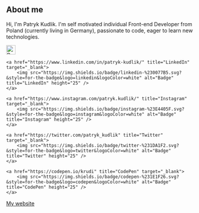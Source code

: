 ## About me 

Hi, I'm Patryk Kudlik. I'm self motivated individual Front-end Developer from Poland (currently living in Germany), passionate to code, eager to learn new technologies. 

<p>
    <a href="mailto:patryk.kudlik@gmail.com" title="Gmail" target="_blank">
        <img src="https://img.shields.io/badge/-Gmail-c14438?style=for-the-badge&logo=Gmail&logoColor=white" alt="Badge" title="Gmail" height="25" />
    </a> 

    <a href="https://www.linkedin.com/in/patryk-kudlik/" title="LinkedIn" target="_blank">
        <img src="https://img.shields.io/badge/linkedin-%230077B5.svg?&style=for-the-badge&logo=linkedin&logoColor=white" alt="Badge" title="LinkedIn" height="25" />
    </a> 

    <a href="https://www.instagram.com/patryk.kudlik/" title="Instagram" target="_blank">
        <img src="https://img.shields.io/badge/instagram-%23E4405F.svg?&style=for-the-badge&logo=instagram&logoColor=white" alt="Badge" title="Instagram" height="25" />
    </a> 

    <a href="https://twitter.com/patryk_kudlik" title="Twitter" target="_blank">
        <img src="https://img.shields.io/badge/twitter-%231DA1F2.svg?&style=for-the-badge&logo=twitter&logoColor=white" alt="Badge" title="Twitter" height="25" />
    </a> 

    <a href="https://codepen.io/krudi" title="CodePen" target="_blank">
        <img src="https://img.shields.io/badge/codepen-%231E1F26.svg?&style=for-the-badge&logo=codepen&logoColor=white" alt="Badge" title="CodePen" height="25" />
    </a>
</p>

<p>
    <a href="https://patrykkudlik.com" title="Portfolio" target="_blank">
        My website
    </a>
</p>
